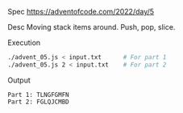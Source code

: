 Spec https://adventofcode.com/2022/day/5

Desc Moving stack items around. Push, pop, slice.

Execution

```bash
./advent_05.js < input.txt      # For part 1
./advent_05.js 2 < input.txt    # For part 2
```

Output

```
Part 1: TLNGFGMFN
Part 2: FGLQJCMBD
```

